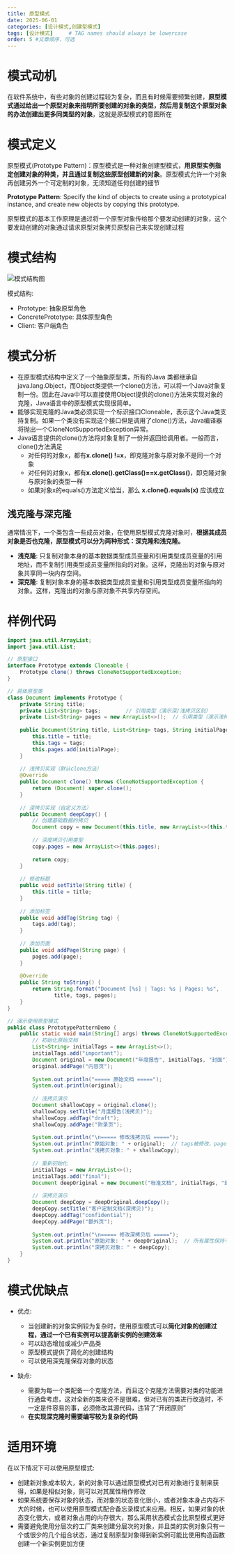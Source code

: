 ```yaml
---
title: 原型模式
date: 2025-06-01
categories: [设计模式,创建型模式]
tags: [设计模式]     # TAG names should always be lowercase
order: 5 #文章顺序，可选
---
```


# 模式动机
在软件系统中，有些对象的创建过程较为复杂，而且有时候需要频繁创建，**原型模式通过给出一个原型对象来指明所要创建的对象的类型，然后用复制这个原型对象的办法创建出更多同类型的对象**，这就是原型模式的意图所在

# 模式定义
原型模式(Prototype Pattern)：原型模式是一种对象创建型模式，**用原型实例指定创建对象的种类，并且通过复制这些原型创建新的对象**。原型模式允许一个对象再创建另外一个可定制的对象，无须知道任何创建的细节

**Prototype Pattern**: Specify the kind of objects to create using a prototypical instance, and create new objects by copying this prototype. 

原型模式的基本工作原理是通过将一个原型对象传给那个要发动创建的对象，这个要发动创建的对象通过请求原型对象拷贝原型自己来实现创建过程

# 模式结构
![模式结构图](/assets/img/原型模式结构图.png)

模式结构:
- Prototype: 抽象原型角色
- ConcretePrototype: 具体原型角色
- Client: 客户端角色

# 模式分析
- 在原型模式结构中定义了一个抽象原型类，所有的Java 类都继承自java.lang.Object，而Object类提供一个clone()方法，可以将一个Java对象复制一份。因此在Java中可以直接使用Object提供的clone()方法来实现对象的克隆，Java语言中的原型模式实现很简单。
- 能够实现克隆的Java类必须实现一个标识接口Cloneable，表示这个Java类支持复制。如果一个类没有实现这个接口但是调用了clone()方法，Java编译器将抛出一个CloneNotSupportedException异常。
- Java语言提供的clone()方法将对象复制了一份并返回给调用者。一般而言，clone()方法满足
  -  对任何的对象x，都有**x.clone() !=x**，即克隆对象与原对象不是同一个对象
  - 对任何的对象x，都有**x.clone().getClass()==x.getClass()**，即克隆对象与原对象的类型一样
  - 如果对象x的equals()方法定义恰当，那么 **x.clone().equals(x)** 应该成立

## 浅克隆与深克隆
通常情况下，一个类包含一些成员对象，在使用原型模式克隆对象时，**根据其成员对象是否也克隆，原型模式可以分为两种形式：深克隆和浅克隆。**
- **浅克隆**: 只复制对象本身的基本数据类型成员变量和引用类型成员变量的引用地址，而不复制引用类型成员变量所指向的对象。这样，克隆出的对象与原对象共享同一块内存空间。
- **深克隆**: 复制对象本身的基本数据类型成员变量和引用类型成员变量所指向的对象。这样，克隆出的对象与原对象不共享内存空间。

# 样例代码
```java
import java.util.ArrayList;
import java.util.List;

// 原型接口
interface Prototype extends Cloneable {
    Prototype clone() throws CloneNotSupportedException;
}

// 具体原型类
class Document implements Prototype {
    private String title;
    private List<String> tags;        // 引用类型（演示深/浅拷贝区别）
    private List<String> pages = new ArrayList<>();  // 引用类型（演示浅拷贝）
    
    public Document(String title, List<String> tags, String initialPage) {
        this.title = title;
        this.tags = tags;
        this.pages.add(initialPage);
    }
    
    // 浅拷贝实现（默认clone方法）
    @Override
    public Document clone() throws CloneNotSupportedException {
        return (Document) super.clone();
    }
    
    // 深拷贝实现（自定义方法）
    public Document deepCopy() {
        // 创建基础数据的拷贝
        Document copy = new Document(this.title, new ArrayList<>(this.tags), "");
        
        // 深度拷贝引用类型
        copy.pages = new ArrayList<>(this.pages);
        
        return copy;
    }
    
    // 修改标题
    public void setTitle(String title) {
        this.title = title;
    }
    
    // 添加标签
    public void addTag(String tag) {
        tags.add(tag);
    }
    
    // 添加页面
    public void addPage(String page) {
        pages.add(page);
    }
    
    @Override
    public String toString() {
        return String.format("Document [%s] | Tags: %s | Pages: %s", 
               title, tags, pages);
    }
}

// 演示使用原型模式
public class PrototypePatternDemo {
    public static void main(String[] args) throws CloneNotSupportedException {
        // 初始化原始文档
        List<String> initialTags = new ArrayList<>();
        initialTags.add("important");
        Document original = new Document("年度报告", initialTags, "封面");
        original.addPage("内容页");
        
        System.out.println("===== 原始文档 =====");
        System.out.println(original);
        
        // 浅拷贝演示
        Document shallowCopy = original.clone();
        shallowCopy.setTitle("月度报告(浅拷贝)");
        shallowCopy.addTag("draft");
        shallowCopy.addPage("附录页");
        
        System.out.println("\n===== 修改浅拷贝后 =====");
        System.out.println("原始对象: " + original);  // tags被修改，pages也被修改
        System.out.println("浅拷贝对象: " + shallowCopy);
        
        // 重新初始化
        initialTags = new ArrayList<>();
        initialTags.add("final");
        Document deepOriginal = new Document("标准文档", initialTags, "封面");
        
        // 深拷贝演示
        Document deepCopy = deepOriginal.deepCopy();
        deepCopy.setTitle("客户定制文档(深拷贝)");
        deepCopy.addTag("confidential");
        deepCopy.addPage("额外页");
        
        System.out.println("\n===== 修改深拷贝后 =====");
        System.out.println("原始对象: " + deepOriginal);  // 所有属性保持不变
        System.out.println("深拷贝对象: " + deepCopy);
    }
}
```

# 模式优缺点
- 优点:
  - 当创建新的对象实例较为复杂时，使用原型模式可以**简化对象的创建过程，通过一个已有实例可以提高新实例的创建效率**
  - 可以动态增加或减少产品类
  - 原型模式提供了简化的创建结构
  - 可以使用深克隆保存对象的状态

- 缺点:
  - 需要为每一个类配备一个克隆方法，而且这个克隆方法需要对类的功能进行通盘考虑，这对全新的类来说不是很难，但对已有的类进行改造时，不一定是件容易的事，必须修改其源代码，违背了“开闭原则”
  - **在实现深克隆时需要编写较为复杂的代码**

# 适用环境
在以下情况下可以使用原型模式:
- 创建新对象成本较大，新的对象可以通过原型模式对已有对象进行复制来获得，如果是相似对象，则可以对其属性稍作修改
- 如果系统要保存对象的状态，而对象的状态变化很小，或者对象本身占内存不大的时候，也可以使用原型模式配合备忘录模式来应用。相反，如果对象的状态变化很大，或者对象占用的内存很大，那么采用状态模式会比原型模式更好
- 需要避免使用分层次的工厂类来创建分层次的对象，并且类的实例对象只有一个或很少的几个组合状态，通过复制原型对象得到新实例可能比使用构造函数创建一个新实例更加方便

